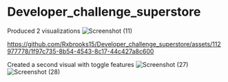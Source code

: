 # Developer_challenge_superstore
Produced 2 visualizations
![Screenshot (11)](https://github.com/Rxbrooks15/Developer_challenge_superstore/assets/112977778/a63697f7-3201-4c29-be00-39f865d59bac)


https://github.com/Rxbrooks15/Developer_challenge_superstore/assets/112977778/1f97c735-8b54-4543-8c17-44c427a8c600



Created a second visual with toggle features 
![Screenshot (27)](https://github.com/Rxbrooks15/Developer_challenge_superstore/assets/112977778/2d00301b-73b6-40f0-b517-2f1f76c650cf)
![Screenshot (28)](https://github.com/Rxbrooks15/Developer_challenge_superstore/assets/112977778/5a77ded1-e93c-4901-b3d2-2d2a4c7256e9)
